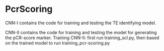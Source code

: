 # PcrScoring

CNN-I contains the code for training and testing the TE identifying model.

CNN-II contains the code for training and testing the model for generating the pCR-score marker.
Training CNN-II: first run training_scl.py, then based on the trained model to run training_pcr-scoring.py

 
